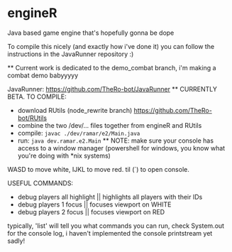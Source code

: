 # engineR
Java based game engine that's hopefully gonna be dope

To compile this nicely (and exactly how i've done it) you can follow the instructions in the JavaRunner repository :) 

** Current work is dedicated to the demo_combat branch, i'm making a combat demo babyyyyy

JavaRunner: https://github.com/TheRo-bot/JavaRunner
** CURRENTLY BETA. TO COMPILE:
 - download RUtils (node_rewrite branch) https://github.com/TheRo-bot/RUtils
 - combine the two /dev/... files together from engineR and RUtils 
 - compile: `javac ./dev/ramar/e2/Main.java`
 - run: `java dev.ramar.e2.Main`
   ** NOTE: make sure your console has access to a window manager (powershell for windows, you know what you're doing with \*nix systems)

WASD to move white, IJKL to move red.
til (\`) to open console.

USEFUL COMMANDS:
- debug players all highlight || highlights all players with their IDs
- debug players 1 focus || focuses viewport on WHITE
- debug players 2 focus || focuses viewport on RED


typically, 'list' will tell you what commands you can run, check System.out for the console log, i haven't implemented the console printstream yet sadly!
